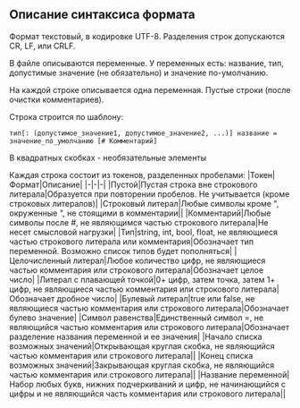 ## Описание синтаксиса формата
Формат текстовый, в кодировке UTF-8. Разделения строк допускаются CR, LF, или CRLF.

В файле описываются переменные. У переменных есть: название, тип, допустимые значение (не обязательно) и значение по-умолчанию.

На каждой строке описывается одна переменная. Пустые строки (после очистки комментариев).

Строка строится по шаблону:
```
тип[: (допустимое_значение1, допустимое_значение2, ...)] название = значение_по_умолчанию [# Комментарий]
```
В квадратных скобках - необязательные элементы

Каждая строка состоит из токенов, разделенных пробелами:
|Токен|Формат|Описание|
|-|-|-|
|Пустой|Пустая строка вне строкового литерала|Образуется при повторении пробелов. Не учитывается (кроме строковых литералов)|
|Строковый литерал|Любые символы кроме ", окруженные ", не стоящими в комментарии||
|Комментарий|Любые символы после #, не являющимся частью строкового литерала|Не несет смысловой нагрузки|
|Тип|string, int, bool, float, не являющиеся частью строкового литерала или комментария|Обозначает тип переменной. Возможно список типов будет пополняться|
|Целочисленный литерал|Любое количество цифр, не являющиеся частью комментария или строкового литерала|Обозначает целое число|
|Литерал с плавающей точкой|0+ цифр, затем точка, затем 1+ цифр, не являющиеся частью комментария или строкового литерала|Обозначает дробное число|
|Булевый литерал|true или false, не являющиеся частью комментария или строкового литерала|Обозначает булево значение|
|Символ равенства|Единственный символ =, не являющийся частью комментария или строкового литерала|Обозначает разделение названия переменной и ее значения|
|Начало списка возможных значений|Открывающая круглая скобка, не являющийся частью комментария или строкового литерала||
|Конец списка возможных значений|Закрывающая круглая скобка, не являющийся частью комментария или строкового литерала||
|Название переменной|Набор любых букв, нижних подчеркиваний и цифр, не начинающийся с цифры и не являющийся часть комментария или строкового литерала||